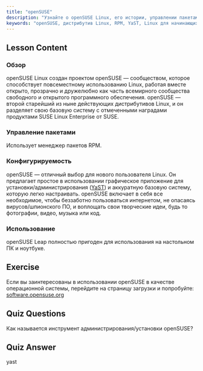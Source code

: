 ```yaml
---
title: "openSUSE"
description: "Узнайте о openSUSE Linux, его истории, управлении пакетами (RPM) и настраиваемости с помощью YaST. Узнайте, почему openSUSE отлично подходит для начинающих."
keywords: "openSUSE, дистрибутив Linux, RPM, YaST, Linux для начинающих, руководство openSUSE, руководство по Linux"
---
```


## Lesson Content

### Обзор

openSUSE Linux создан проектом openSUSE — сообществом, которое способствует повсеместному использованию Linux, работая вместе открыто, прозрачно и дружелюбно как часть всемирного сообщества свободного и открытого программного обеспечения. openSUSE — второй старейший из ныне действующих дистрибутивов Linux, и он разделяет свою базовую систему с отмеченными наградами продуктами SUSE Linux Enterprise от SUSE.

### Управление пакетами

Использует менеджер пакетов RPM.

### Конфигурируемость

openSUSE — отличный выбор для нового пользователя Linux. Он предлагает простое в использовании графическое приложение для установки/администрирования ([YaST](http://yast.github.io/)) и аккуратную базовую систему, которую легко настраивать. openSUSE включает в себя все необходимое, чтобы беззаботно пользоваться интернетом, не опасаясь вирусов/шпионского ПО, и воплощать свои творческие идеи, будь то фотографии, видео, музыка или код.

### Использование

openSUSE Leap полностью пригоден для использования на настольном ПК и ноутбуке.

## Exercise

Если вы заинтересованы в использовании openSUSE в качестве операционной системы, перейдите на страницу загрузки и попробуйте: [software.opensuse.org](https://software.opensuse.org/)

## Quiz Questions

Как называется инструмент администрирования/установки openSUSE?

## Quiz Answer

yast
